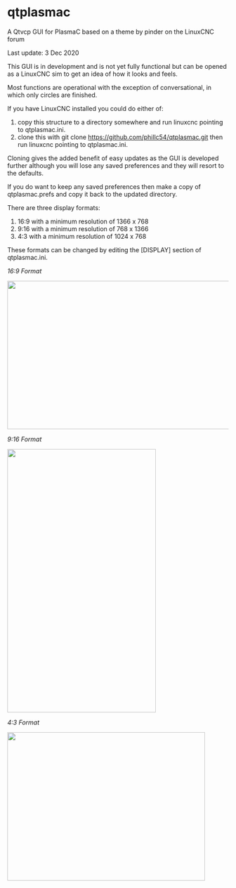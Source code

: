 # qtplasmac
A Qtvcp GUI for PlasmaC based on a theme by pinder on the LinuxCNC forum

Last update: 3 Dec 2020

This GUI is in development and is not yet fully functional but can be opened as a LinuxCNC sim to get an idea of how it looks and feels. 

Most functions are operational with the exception of conversational, in which only circles are finished.

If you have LinuxCNC installed you could do either of:
1. copy this structure to a directory somewhere and run linuxcnc pointing to qtplasmac.ini.
2. clone this with git clone https://github.com/phillc54/qtplasmac.git then run linuxcnc pointing to qtplasmac.ini.

Cloning gives the added benefit of easy updates as the GUI is developed further although you will lose any saved preferences and they will resort to the defaults.

If you do want to keep any saved preferences then make a copy of qtplasmac.prefs and copy it back to the updated directory.

There are three display formats:
1. 16:9 with a minimum resolution of 1366 x 768
2. 9:16 with a minimum resolution of 768 x 1366
3. 4:3 with a minimum resolution of 1024 x 768

These formats can be changed by editing the [DISPLAY] section of qtplasmac.ini.

*16:9 Format*

<img src="https://github.com/phillc54/qtplasmac/blob/main/qtplasmac/images/qtplasmac_16x9.png" width="600" height="338"/>

*9:16 Format*

<img src="https://github.com/phillc54/qtplasmac/blob/main/qtplasmac/images/qtplasmac_9x16.png" width="338" height="600"/>

*4:3 Format*

<img src="https://github.com/phillc54/qtplasmac/blob/main/qtplasmac/images/qtplasmac_4x3.png" width="450" height="338"/>

